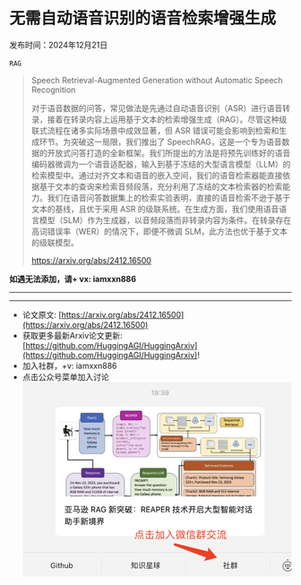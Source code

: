 # 无需自动语音识别的语音检索增强生成
发布时间：2024年12月21日

`RAG`
> Speech Retrieval-Augmented Generation without Automatic Speech Recognition
>
> 对于语音数据的问答，常见做法是先通过自动语音识别（ASR）进行语音转录，接着在转录内容上运用基于文本的检索增强生成（RAG）。尽管这种级联式流程在诸多实际场景中成效显著，但 ASR 错误可能会影响到检索和生成环节。为突破这一局限，我们推出了 SpeechRAG，这是一个专为语音数据的开放式问答打造的全新框架。我们所提出的方法是将预先训练好的语音编码器微调为一个语音适配器，输入到基于冻结的大型语言模型（LLM）的检索模型中。通过对齐文本和语音的嵌入空间，我们的语音检索器能直接依据基于文本的查询来检索音频段落，充分利用了冻结的文本检索器的检索能力。我们在语音问答数据集上的检索实验表明，直接的语音检索不逊于基于文本的基线，且优于采用 ASR 的级联系统。在生成方面，我们使用语音语言模型（SLM）作为生成器，以音频段落而非转录内容为条件。在转录存在高词错误率（WER）的情况下，即便不微调 SLM，此方法也优于基于文本的级联模型。
>
> https://arxiv.org/abs/2412.16500

**如遇无法添加，请+ vx: iamxxn886**
<hr />


<hr />

- 论文原文: [https://arxiv.org/abs/2412.16500](https://arxiv.org/abs/2412.16500)
- 获取更多最新Arxiv论文更新: [https://github.com/HuggingAGI/HuggingArxiv](https://github.com/HuggingAGI/HuggingArxiv)!
- 加入社群，+v: iamxxn886
- 点击公众号菜单加入讨论
![](https://raw.githubusercontent.com/HuggingAGI/wx_assets/main/2024/07/31/1722434818326-94339e92-22f1-4472-9d27-fed232f70b5d.jpeg)
